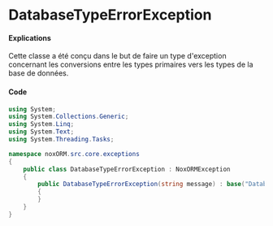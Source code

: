 ﻿# DatabaseTypeErrorException

#### Explications
Cette classe a été conçu dans le but de faire un type d'exception concernant les conversions entre les types primaires vers les types de la base de données.

#### Code
```csharp
using System;
using System.Collections.Generic;
using System.Linq;
using System.Text;
using System.Threading.Tasks;

namespace noxORM.src.core.exceptions
{
    public class DatabaseTypeErrorException : NoxORMException
    {
        public DatabaseTypeErrorException(string message) : base("DatabaseTypeError", message)
        {
        }
    }
}

```